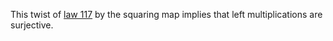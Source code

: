 This twist of [law 117](https://teorth.github.io/equational_theories/implications/?117) by the squaring map implies that left multiplications are surjective.
